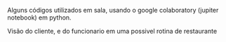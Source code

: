 Alguns códigos utilizados em sala, usando o google colaboratory (jupiter notebook) em python.

Visão do cliente, e do funcionario em uma possivel rotina de restaurante